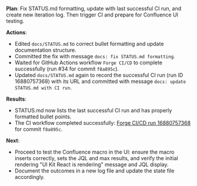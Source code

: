**Plan**: Fix STATUS.md formatting, update with last successful CI run, and create new iteration log. Then trigger CI and prepare for Confluence UI testing.

**Actions**:
- Edited `docs/STATUS.md` to correct bullet formatting and update documentation structure.
- Committed the fix with message `docs: fix STATUS.md formatting`.
- Waited for GitHub Actions workflow `Forge CI/CD` to complete successfully (run #34 for commit `f8a895c`).
- Updated `docs/STATUS.md` again to record the successful CI run (run ID 16880757368) with its URL and committed with message `docs: update STATUS.md with CI run`.

**Results**:
- STATUS.md now lists the last successful CI run and has properly formatted bullet points.
- The CI workflow completed successfully: [Forge CI/CD run 16880757368](https://github.com/ahmedmmabdellatif/Jira-Agent-Mode/actions/runs/16880757368) for commit `f8a895c`.

**Next**:
- Proceed to test the Confluence macro in the UI: ensure the macro inserts correctly, sets the JQL and max results, and verify the initial rendering "UI Kit React is rendering" message and JQL display.
- Document the outcomes in a new log file and update the state file accordingly.
